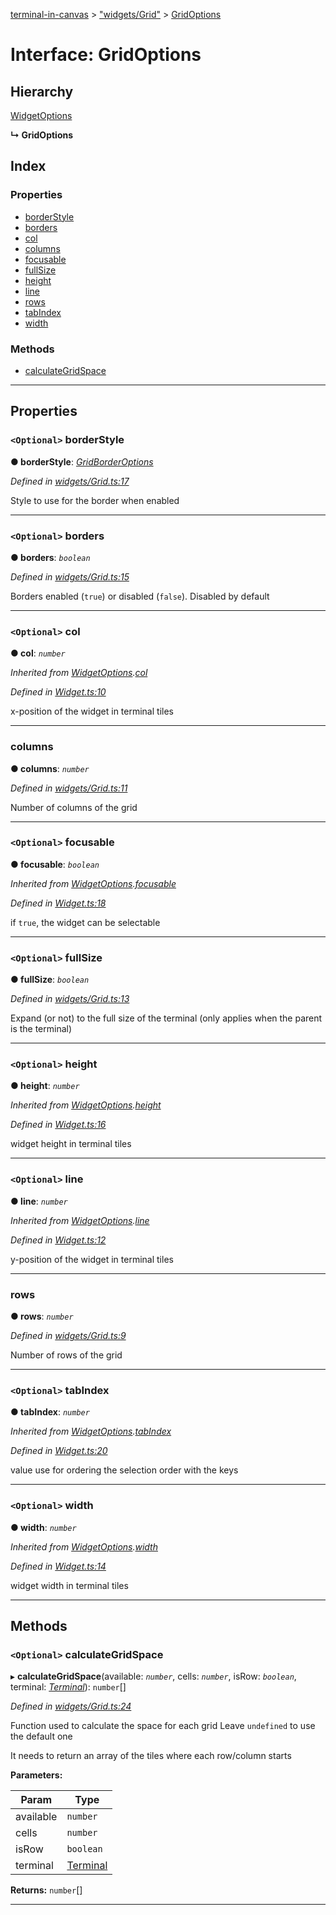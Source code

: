 [terminal-in-canvas](../README.md) > ["widgets/Grid"](../modules/_widgets_grid_.md) > [GridOptions](../interfaces/_widgets_grid_.gridoptions.md)

# Interface: GridOptions

## Hierarchy

 [WidgetOptions](_widget_.widgetoptions.md)

**↳ GridOptions**

## Index

### Properties

* [borderStyle](_widgets_grid_.gridoptions.md#borderstyle)
* [borders](_widgets_grid_.gridoptions.md#borders)
* [col](_widgets_grid_.gridoptions.md#col)
* [columns](_widgets_grid_.gridoptions.md#columns)
* [focusable](_widgets_grid_.gridoptions.md#focusable)
* [fullSize](_widgets_grid_.gridoptions.md#fullsize)
* [height](_widgets_grid_.gridoptions.md#height)
* [line](_widgets_grid_.gridoptions.md#line)
* [rows](_widgets_grid_.gridoptions.md#rows)
* [tabIndex](_widgets_grid_.gridoptions.md#tabindex)
* [width](_widgets_grid_.gridoptions.md#width)

### Methods

* [calculateGridSpace](_widgets_grid_.gridoptions.md#calculategridspace)

---

## Properties

<a id="borderstyle"></a>

### `<Optional>` borderStyle

**● borderStyle**: *[GridBorderOptions](_widgets_grid_.gridborderoptions.md)*

*Defined in [widgets/Grid.ts:17](https://github.com/danikaze/terminal-in-canvas/blob/ad1033f/src/widgets/Grid.ts#L17)*

Style to use for the border when enabled

___
<a id="borders"></a>

### `<Optional>` borders

**● borders**: *`boolean`*

*Defined in [widgets/Grid.ts:15](https://github.com/danikaze/terminal-in-canvas/blob/ad1033f/src/widgets/Grid.ts#L15)*

Borders enabled (`true`) or disabled (`false`). Disabled by default

___
<a id="col"></a>

### `<Optional>` col

**● col**: *`number`*

*Inherited from [WidgetOptions](_widget_.widgetoptions.md).[col](_widget_.widgetoptions.md#col)*

*Defined in [Widget.ts:10](https://github.com/danikaze/terminal-in-canvas/blob/ad1033f/src/Widget.ts#L10)*

x-position of the widget in terminal tiles

___
<a id="columns"></a>

###  columns

**● columns**: *`number`*

*Defined in [widgets/Grid.ts:11](https://github.com/danikaze/terminal-in-canvas/blob/ad1033f/src/widgets/Grid.ts#L11)*

Number of columns of the grid

___
<a id="focusable"></a>

### `<Optional>` focusable

**● focusable**: *`boolean`*

*Inherited from [WidgetOptions](_widget_.widgetoptions.md).[focusable](_widget_.widgetoptions.md#focusable)*

*Defined in [Widget.ts:18](https://github.com/danikaze/terminal-in-canvas/blob/ad1033f/src/Widget.ts#L18)*

if `true`, the widget can be selectable

___
<a id="fullsize"></a>

### `<Optional>` fullSize

**● fullSize**: *`boolean`*

*Defined in [widgets/Grid.ts:13](https://github.com/danikaze/terminal-in-canvas/blob/ad1033f/src/widgets/Grid.ts#L13)*

Expand (or not) to the full size of the terminal (only applies when the parent is the terminal)

___
<a id="height"></a>

### `<Optional>` height

**● height**: *`number`*

*Inherited from [WidgetOptions](_widget_.widgetoptions.md).[height](_widget_.widgetoptions.md#height)*

*Defined in [Widget.ts:16](https://github.com/danikaze/terminal-in-canvas/blob/ad1033f/src/Widget.ts#L16)*

widget height in terminal tiles

___
<a id="line"></a>

### `<Optional>` line

**● line**: *`number`*

*Inherited from [WidgetOptions](_widget_.widgetoptions.md).[line](_widget_.widgetoptions.md#line)*

*Defined in [Widget.ts:12](https://github.com/danikaze/terminal-in-canvas/blob/ad1033f/src/Widget.ts#L12)*

y-position of the widget in terminal tiles

___
<a id="rows"></a>

###  rows

**● rows**: *`number`*

*Defined in [widgets/Grid.ts:9](https://github.com/danikaze/terminal-in-canvas/blob/ad1033f/src/widgets/Grid.ts#L9)*

Number of rows of the grid

___
<a id="tabindex"></a>

### `<Optional>` tabIndex

**● tabIndex**: *`number`*

*Inherited from [WidgetOptions](_widget_.widgetoptions.md).[tabIndex](_widget_.widgetoptions.md#tabindex)*

*Defined in [Widget.ts:20](https://github.com/danikaze/terminal-in-canvas/blob/ad1033f/src/Widget.ts#L20)*

value use for ordering the selection order with the keys

___
<a id="width"></a>

### `<Optional>` width

**● width**: *`number`*

*Inherited from [WidgetOptions](_widget_.widgetoptions.md).[width](_widget_.widgetoptions.md#width)*

*Defined in [Widget.ts:14](https://github.com/danikaze/terminal-in-canvas/blob/ad1033f/src/Widget.ts#L14)*

widget width in terminal tiles

___

## Methods

<a id="calculategridspace"></a>

### `<Optional>` calculateGridSpace

▸ **calculateGridSpace**(available: *`number`*, cells: *`number`*, isRow: *`boolean`*, terminal: *[Terminal](../classes/_terminal_.terminal.md)*): `number`[]

*Defined in [widgets/Grid.ts:24](https://github.com/danikaze/terminal-in-canvas/blob/ad1033f/src/widgets/Grid.ts#L24)*

Function used to calculate the space for each grid Leave `undefined` to use the default one

It needs to return an array of the tiles where each row/column starts

**Parameters:**

| Param | Type |
| ------ | ------ |
| available | `number` |
| cells | `number` |
| isRow | `boolean` |
| terminal | [Terminal](../classes/_terminal_.terminal.md) |

**Returns:** `number`[]

___

